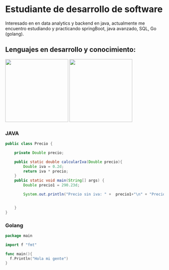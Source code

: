 # Estudiante de desarrollo de software

Interesado en en data analytics y backend en java, actualmente me encuentro estudiando y practicando springBoot, java avanzado, SQL, Go (golang).

## Lenguajes en desarrollo y conocimiento:

<img src ="https://user-images.githubusercontent.com/101019474/211181189-d4ce263d-bc28-4776-88d4-d9f0c8757125.png" width="200" height="200"/>
<img src="https://user-images.githubusercontent.com/101019474/211180981-8bdd6368-b67e-403d-aaed-3a5873629f4b.png" width="200" height="200" />


### JAVA
``` Java
public class Precio {

    private Double precio;

    public static double calcularIva(Double precio){
        Double iva = 0.2d;
        return iva * precio;
    }
    public static void main(String[] args) {
        Double precio1 = 290.23d;

        System.out.println("Precio sin iva: " +  precio1+"\n" + "Precio con iva: " + calcularIva(precio1));


    }
}
``` 
### Golang
```Go
package main

import f "fmt"

func main(){
  f.Println("Hola mi gente")
}
```

